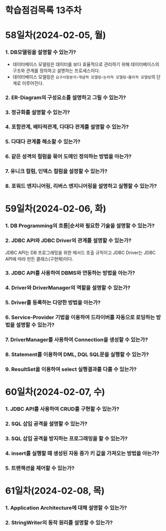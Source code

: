 # 학습점검목록 13주차

# 58일차(2024-02-05, 월)
### 1. DB모델링을 설명할 수 있는가?
  - 데이터베이스 모델링은 데이터를 보다 효율적으로 관리하기 위해 데이터베이스의 구조와 관계를 정의하고 설명하는 프로세스이다.  
  - 데이터베이스 모델링은 `요구사항분석`-`개념적 모델링`-`논리적 모델링`-`물리적 모델링`의 단계로 이루어진다.

### 2. ER-Diagram의 구성요소를 설명하고 그릴 수 있는가?

### 3. 정규화를 설명할 수 있는가?

### 4. 포함관계, 배타적관계, 다대다 관계를 설명할 수 있는가?

### 5. 다대다 관계를 해소할 수 있는가?

### 6. 같은 성격의 컬럼을 묶어 도메인 정의하는 방법을 아는가?

### 7. 유니크 컬럼, 인덱스 컬럼을 설정할 수 있는가?

### 8. 포워드 엔지니어링, 리버스 엔지니어링을 설명하고 실행할 수 있는가?


# 59일차(2024-02-06, 화)
### 1. DB Programming의 흐름|순서와 필요한 기술을 설명할 수 있는가?

### 2. JDBC API와 JDBC Driver의 관계를 설명할 수 있는가?
JDBC API는 DB 프로그래밍을 위한 메서드 호출 규칙이고 JDBC Driver는 JDBC API에 따라 만든 클래스(구현체)이다. 

### 3. JDBC API를 사용하여 DBMS와 연동하는 방법을 아는가?

### 4. Driver와 DriverManager의 역할을 설명할 수 있는가?

### 5. Driver를 등록하는 다양한 방법을 아는가?

### 6. Service-Provider 기법을 이용하여 드라이버를 자동으로 로딩하는 방법을 설명할 수 있는가?

### 7. DriverManager를 사용하여 Connection을 생성할 수 있는가?

### 8. Statement를 이용하여 DML, DQL SQL문을 실행할 수 있는가?

### 9. ResultSet을 이용하여 select 실행결과를 다룰 수 있는가?


# 60일차(2024-02-07, 수)
### 1. JDBC API를 사용하여 CRUD를 구현할 수 있는가?

### 2. SQL 삽입 공격을 설명할 수 있는가?

### 3. SQL 삽입 공격을 방지하는 프로그래밍을 할 수 있는가?

### 4. insert를 실행할 때 생성된 자동 증가 키 값을 가져오는 방법을 아는가?

### 5. 트랜잭션을 제어할 수 있는가?

# 61일차(2024-02-08, 목)
### 1. Application Architecture에 대해 설명할 수 있는가?

### 2. StringWriter의 동작 원리를 설명할 수 있는가?

